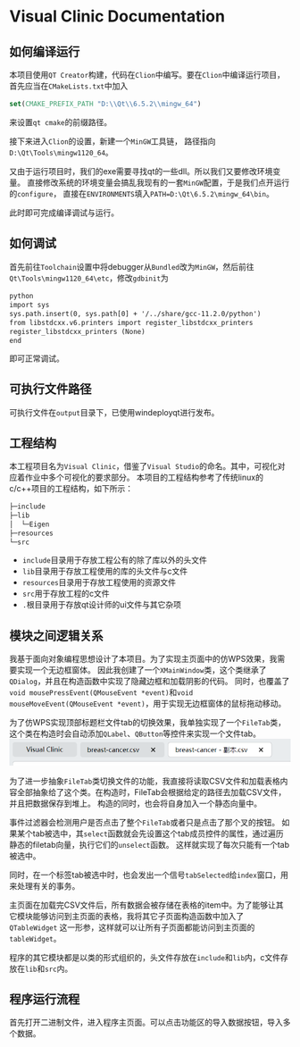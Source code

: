# Visual Clinic Documentation

## 如何编译运行

本项目使用`QT Creator`构建，代码在`Clion`中编写。要在`Clion`中编译运行项目，
首先应当在`CMakeLists.txt`中加入

```cmake
set(CMAKE_PREFIX_PATH "D:\\Qt\\6.5.2\\mingw_64")
```

来设置`qt cmake`的前缀路径。

接下来进入`Clion`的设置，新建一个`MinGW`工具链，
路径指向`D:\Qt\Tools\mingw1120_64`。

又由于运行项目时，我们的exe需要寻找qt的一些dll。所以我们又要修改环境变量。
直接修改系统的环境变量会搞乱我现有的一套`MinGW`配置，于是我们点开运行的`configure`，
直接在`ENVIRONMENTS`填入`PATH=D:\Qt\6.5.2\mingw_64\bin`。

此时即可完成编译调试与运行。

## 如何调试

首先前往`Toolchain`设置中将debugger从`Bundled`改为`MinGW`，然后前往
`Qt\Tools\mingw1120_64\etc`，修改`gdbinit`为

```shell
python
import sys
sys.path.insert(0, sys.path[0] + '/../share/gcc-11.2.0/python')
from libstdcxx.v6.printers import register_libstdcxx_printers
register_libstdcxx_printers (None)
end
```

即可正常调试。

## 可执行文件路径

可执行文件在`output`目录下，已使用windeployqt进行发布。

## 工程结构

本工程项目名为`Visual Clinic`，借鉴了`Visual Studio`的命名。其中，可视化对应着作业中多个可视化的要求部分。
本项目的工程结构参考了传统linux的c/c++项目的工程结构，如下所示：

```plaintext
├─include
├─lib
│  └─Eigen
├─resources
└─src
```

- `include`目录用于存放工程公有的除了库以外的头文件
- `lib`目录用于存放工程使用的库的头文件与c文件
- `resources`目录用于存放工程使用的资源文件
- `src`用于存放工程的c文件
- `.`根目录用于存放qt设计师的ui文件与其它杂项

## 模块之间逻辑关系

我基于面向对象编程思想设计了本项目。为了实现主页面中的仿WPS效果，我需要实现一个无边框窗体。
因此我创建了一个`XMainWindow`类，这个类继承了`QDialog`，并且在构造函数中实现了隐藏边框和加载阴影的代码。
同时，也覆盖了`void mousePressEvent(QMouseEvent *event)`和`void mouseMoveEvent(QMouseEvent *event)`，用于实现无边框窗体的鼠标拖动移动。


为了仿WPS实现顶部标题栏文件tab的切换效果，我单独实现了一个`FileTab`类，这个类在构造时会自动添加`QLabel`、`QButton`等控件来实现一个文件tab。
![FileTab](resources/doc_filetab.png)

为了进一步抽象`FileTab`类切换文件的功能，我直接将读取CSV文件和加载表格内容全部抽象给了这个类。在构造时，FileTab会根据给定的路径去加载CSV文件，并且把数据保存到堆上。
构造的同时，也会将自身加入一个静态向量中。

事件过滤器会检测用户是否点击了整个`FileTab`或者只是点击了那个叉的按钮。
如果某个tab被选中，其`select`函数就会先设置这个tab成员控件的属性，通过遍历静态的filetab向量，执行它们的`unselect`函数。
这样就实现了每次只能有一个tab被选中。

同时，在一个标签tab被选中时，也会发出一个信号`tabSelected`给`index`窗口，用来处理有关的事务。

主页面在加载完CSV文件后，所有数据会被存储在表格的item中。为了能够让其它模块能够访问到主页面的表格，我将其它子页面构造函数中加入了`QTableWidget`
这一形参，这样就可以让所有子页面都能访问到主页面的`tableWidget`。

程序的其它模块都是以类的形式组织的，头文件存放在`include`和`lib`内，c文件存放在`lib`和`src`内。

## 程序运行流程

首先打开二进制文件，进入程序主页面。可以点击功能区的导入数据按钮，导入多个数据。


